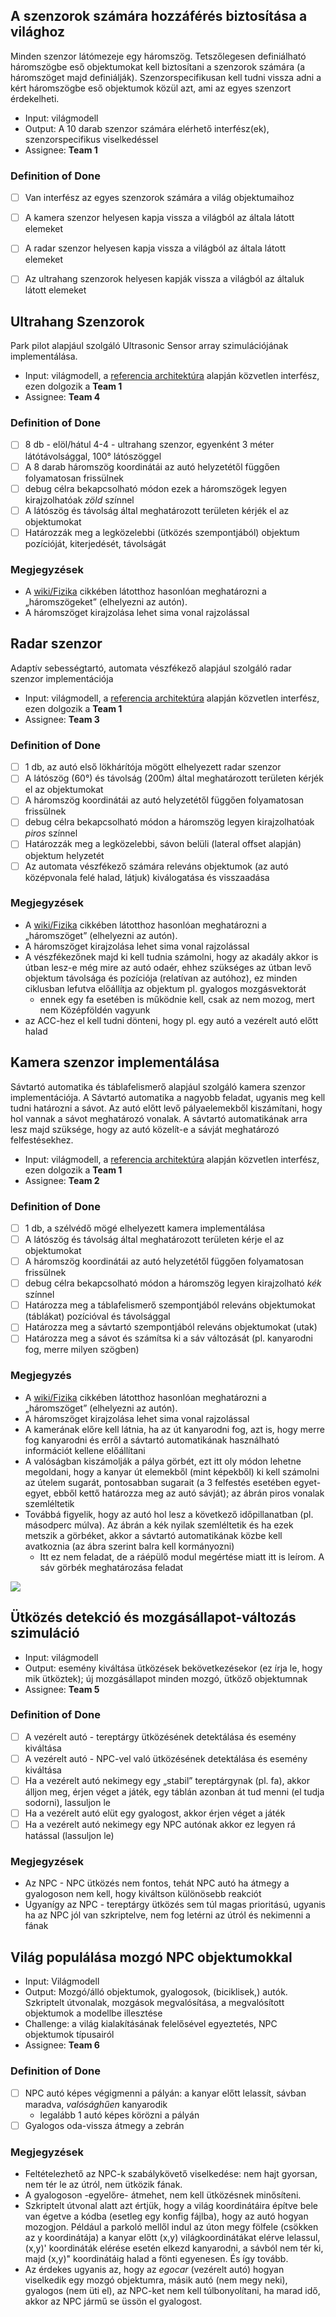## A szenzorok számára hozzáférés biztosítása a világhoz

Minden szenzor látómezeje egy háromszög. Tetszőlegesen definiálható háromszögbe eső objektumokat kell biztosítani a szenzorok számára (a háromszöget majd definiálják). Szenzorspecifikusan kell tudni vissza adni a kért háromszögbe eső objektumok közül azt, ami az egyes szenzort érdekelheti.

* Input: világmodell
* Output: A 10 darab szenzor számára elérhető interfész(ek), szenzorspecifikus viselkedéssel 
* Assignee: **Team 1**

### Definition of Done

- [ ] Van interfész az egyes szenzorok számára a világ objektumaihoz
- [ ] A kamera szenzor helyesen kapja vissza a világból az általa látott elemeket
- [ ] A radar szenzor helyesen kapja vissza a világból az általa látott elemeket
- [ ] Az ultrahang szenzorok helyesen kapják vissza a világból az általuk látott elemeket


## Ultrahang Szenzorok

Park pilot alapjául szolgáló Ultrasonic Sensor array szimulációjának implementálása. 

* Input: világmodell, a [referencia architektúra](https://github.com/SzFMV2018-Osz/handout/Referencia-architekt%C3%BAra) alapján közvetlen interfész, ezen dolgozik a **Team 1**
* Assignee: **Team 4**

### Definition of Done

- [ ] 8 db - elöl/hátul 4-4 - ultrahang szenzor, egyenként 3 méter látótávolsággal, 100° látószöggel
- [ ] A 8 darab háromszög koordinátái az autó helyzetétől függően folyamatosan frissülnek
- [ ] debug célra bekapcsolható módon ezek a háromszögek legyen kirajzolhatóak _zöld_ színnel
- [ ] A látószög és távolság által meghatározott területen kérjék el az objektumokat
- [ ] Határozzák meg a legközelebbi (ütközés szempontjából) objektum pozícióját, kiterjedését, távolságát

### Megjegyzések

* A  [wiki/Fizika](https://github.com/SzFMV2018-Osz/handout/Fizika) cikkében látotthoz hasonlóan meghatározni a „háromszögeket” (elhelyezni az autón).
* A háromszöget kirajzolása lehet sima vonal rajzolással

## Radar szenzor

Adaptív sebességtartó, automata vészfékező alapjául szolgáló radar szenzor implementációja

* Input: világmodell, a [referencia architektúra](https://github.com/SzFMV2018-Osz/handout/Referencia-architekt%C3%BAra) alapján közvetlen interfész, ezen dolgozik a **Team 1**
* Assignee: **Team 3**

### Definition of Done

- [ ] 1 db, az autó első lökhárítója mögött elhelyezett radar szenzor
- [ ] A látószög (60°) és távolság (200m) által meghatározott területen kérjék el az objektumokat
- [ ] A háromszög koordinátái az autó helyzetétől függően folyamatosan frissülnek
- [ ] debug célra bekapcsolható módon a háromszög legyen kirajzolhatóak _piros_ színnel
- [ ] Határozzák meg a legközelebbi, sávon belüli (lateral offset alapján) objektum helyzetét
- [ ] Az automata vészfékező számára releváns objektumok (az autó középvonala felé halad, látjuk) kiválogatása és visszaadása

### Megjegyzések

* A  [wiki/Fizika](https://github.com/SzFMV2018-Osz/handout/Fizika) cikkében látotthoz hasonlóan meghatározni a „háromszöget” (elhelyezni az autón).
* A háromszöget kirajzolása lehet sima vonal rajzolással
* A vészfékezőnek majd ki kell tudnia számolni, hogy az akadály akkor is útban lesz-e még mire az autó odaér, ehhez szükséges az útban levő objektum távolsága és pozíciója (relatívan az autóhoz), ez minden ciklusban lefutva előállítja az objektum pl. gyalogos mozgásvektorát
    * ennek egy fa esetében is működnie kell, csak az nem mozog, mert nem Középföldén vagyunk
* az ACC-hez el kell tudni dönteni, hogy pl. egy autó a vezérelt autó előtt halad


## Kamera szenzor implementálása

Sávtartó automatika és táblafelismerő alapjául szolgáló kamera szenzor implementációja. A Sávtartó automatika a nagyobb feladat, ugyanis meg kell tudni határozni a sávot. Az autó előtt levő pályaelemekből kiszámítani, hogy hol vannak a sávot meghatározó vonalak. A sávtartó automatikának arra lesz majd szüksége, hogy az autó közelít-e a sávját meghatározó felfestésekhez.

* Input: világmodell, a [referencia architektúra](https://github.com/SzFMV2018-Osz/handout/Referencia-architekt%C3%BAra) alapján közvetlen interfész, ezen dolgozik a **Team 1**
* Assignee: **Team 2**

### Definition of Done

- [ ] 1 db, a szélvédő mögé elhelyezett kamera implementálása
- [ ] A látószög és távolság által meghatározott területen kérje el az objektumokat
- [ ] A háromszög koordinátái az autó helyzetétől függően folyamatosan frissülnek
- [ ] debug célra bekapcsolható módon a háromszög legyen kirajzolható _kék_ színnel
- [ ] Határozza meg a táblafelismerő szempontjából releváns objektumokat (táblákat) pozícióval és távolsággal
- [ ] Határozza meg a sávtartó szempontjából releváns objektumokat (utak)
- [ ] Határozza meg a sávot és számítsa ki a sáv változását (pl. kanyarodni fog, merre milyen szögben)

### Megjegyzés

* A  [wiki/Fizika](https://github.com/SzFMV2018-Osz/handout/Fizika) cikkében látotthoz hasonlóan meghatározni a „háromszöget” (elhelyezni az autón).
* A háromszöget kirajzolása lehet sima vonal rajzolással
* A kamerának előre kell látnia, ha az út kanyarodni fog, azt is, hogy merre fog kanyarodni és erről a sávtartó automatikának használható információt kellene előállítani
* A valóságban kiszámolják a pálya görbét, ezt itt oly módon lehetne megoldani, hogy a kanyar út elemekből (mint képekből) ki kell számolni az útelem sugarát, pontosabban sugarait (a 3 felfestés esetében egyet-egyet, ebből kettő határozza meg az autó sávját); az ábrán piros vonalak szemléltetik
* Továbbá figyelik, hogy az autó hol lesz a következő időpillanatban (pl. másodperc múlva). Az ábrán a kék nyilak szemléltetik és ha ezek metszik a görbéket, akkor a sávtartó automatikának közbe kell avatkoznia (az ábra szerint balra kell kormányozni)
    * Itt ez nem feladat, de a ráépülő modul megértése miatt itt is leírom. A sáv görbék meghatározása feladat

![](https://raw.githubusercontent.com/SzFMV2018-Osz/handout/master/docs/images/camera_lanekeeping.png)


## Ütközés detekció és mozgásállapot-változás szimuláció

* Input: világmodell
* Output: esemény kiváltása ütközések bekövetkezésekor (ez írja le, hogy mik ütköztek); új mozgásállapot minden mozgó, ütköző objektumnak
* Assignee: **Team 5**

### Definition of Done

- [ ] A vezérelt autó - tereptárgy ütközésének detektálása és esemény kiváltása
- [ ] A vezérelt autó - NPC-vel való ütközésének detektálása és esemény kiváltása
- [ ] Ha a vezérelt autó nekimegy egy „stabil” tereptárgynak (pl. fa), akkor álljon meg, érjen véget a játék, egy táblán azonban át tud menni (el tudja sodorni), lassuljon le
- [ ] Ha a vezérelt autó elüt egy gyalogost, akkor érjen véget a játék
- [ ] Ha a vezérelt autó nekimegy egy NPC autónak akkor ez legyen rá hatással (lassuljon le)

### Megjegyzések

* Az NPC - NPC ütközés nem fontos, tehát NPC autó ha átmegy a gyalogoson nem kell, hogy kiváltson különösebb reakciót
* Ugyanígy az NPC - tereptárgy ütközés sem túl magas prioritású, ugyanis ha az NPC jól van szkriptelve, nem fog letérni az útról és nekimenni a fának


## Világ populálása mozgó NPC objektumokkal

* Input: Világmodell
* Output: Mozgó/álló objektumok, gyalogosok, (biciklisek,) autók. Szkriptelt útvonalak, mozgások megvalósítása, a megvalósított objektumok a modellbe illesztése
* Challenge: a világ kialakításának felelősével egyeztetés, NPC objektumok típusairól
* Assignee: **Team 6**

### Definition of Done

- [ ] NPC autó képes végigmenni a pályán: a kanyar előtt lelassít, sávban maradva, _valósághűen_ kanyarodik
    - legalább 1 autó képes körözni a pályán
- [ ] Gyalogos oda-vissza átmegy a zebrán

### Megjegyzések

* Feltételezhető az NPC-k szabálykövető viselkedése: nem hajt gyorsan, nem tér le az útról, nem ütközik fának.
* A gyalogoson -egyelőre- átmehet, nem kell ütközésnek minősíteni.
* Szkriptelt útvonal alatt azt értjük, hogy a világ koordinátáira építve bele van égetve a kódba (esetleg egy konfig fájlba), hogy az autó hogyan mozogjon. Például a parkoló mellől indul az úton megy fölfele (csökken az y koordinátája) a kanyar előtt (x,y) világkoordinátákat elérve lelassul, (x,y)' koordináták elérése esetén elkezd kanyarodni, a sávból nem tér ki, majd (x,y)" koordinátáig halad a fönti egyenesen. És így tovább.
* Az érdekes ugyanis az, hogy az _egocar_ (vezérelt autó) hogyan viselkedik egy mozgó objektumra, másik autó (nem megy neki), gyalogos (nem üti el), az NPC-ket nem kell túlbonyolítani, ha marad idő, akkor az NPC jármű se üssön el gyalogost.
